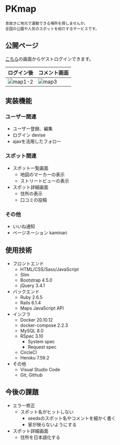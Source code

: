 # PKmap
```
息抜きに地元で運動できる場所を探しませんか。
全国の公園や人気のスポットを紹介するサービスです。
```
<!--
目的: googlemapのような情報の蓄積 Twitterのような呟きではない

苦労したこと

導入、環境構築: 正直これが一番しんどかった
- docker 理解不十分
- cicd: プルリクエスト, build, test
- devise 理解イマイチ
- rspec まだ全然手をつけてない
- webpack_JS 理解不十分
  - JSの読み込み時間がかかる...
- bootstrap 3.4.1 → 4.5.0 結局CDNで読み込んだ
  - CSSの読み込み時間がかかるようになった...
- Maps APIのやり方 setContent の調査に苦悩

方針
- わからないことをメモして1つ1つ潰していった
感想
- フロントとバックエンドの両立の難しさ 手が回らない
- 課題を1つ潰しても関連する課題が相乗的に増えていく自然の摂理
- slimによるコード量削減がすごい
- JSの理解不十分

フロントエンド
- footerナビ
  - レスポンシブ スマホでは下端に固定
  - アイコンの色を動的に変える
- 通知マーク➓ (header/footer)別で大きさ調整 position: relative
- 一覧のグリッドレイアウト Bootstrap_row col (home, users/show)
- <div>構成の知識や方法が知らない → Yotube_githubを参考

バックエンド
- 地図の表示 gon: JSにインスタンス変数を入れる
  - Homeページ
    - マーカー + 吹き出し を複数の表示
    - ストリートビュー
  - 詳細ページ
    - APIを叩いて住所を表示
- 基本ロジック MVC
  - フォーム送信のpath 作成・削除 (routes, posts/show, comments/comment)
- seeds DRYにした
  - (post/comment) 3次元配列にする
  - 通知 (M)_メソッド活用 (follow, like, comment)

インフラ
- Docker
  - 3つの環境
  - 何10分も時間がかかる

参考
- メルカリ, インスタ, googlemap, amazon
- その他

-->

## 公開ページ
[こちら](https://rails-pk.herokuapp.com/)の画面からゲストログインできます。

|ログイン後|コメント画面|
|---|---|
|![map1-2](https://user-images.githubusercontent.com/67915047/158372178-f114d3a2-51a9-4719-8618-ad869ae6a670.jpg)|![map3](https://user-images.githubusercontent.com/67915047/158097271-b1fca94e-6d1a-4604-98f3-7b73a28faa05.jpg)|


## 実装機能

### ユーザー関連
* ユーザー登録、編集
* ログイン devise
* ajaxを活用したフォロー

### スポット関連
* スポット一覧画面
  * 地図のマーカーの表示
  * ストリートビューの表示
* スポット詳細画面
  <!-- APIを叩く -->
  * 住所の表示
  <!-- JavaScript -->
  * 口コミの投稿

### その他
* いいね通知
* ページネーション kaminari

## 使用技術
* フロントエンド
  * HTML/CSS/Sass/JavaScript
  * Slim
  * Bootstrap 4.5.0
  * jQuery 3.4.1
* バックエンド
  * Ruby 2.6.5
  * Rails 6.1.4
  <!-- 地図を表示 -->
  * Maps JavaScript API
  <!-- 高精度で緯度経度を算出 -->
  <!-- * Geocoding API -->
  <!-- ストリートビュー -->
  <!-- * Street View Static API -->
* インフラ
  * Docker 20.10.12
  * docker-compose 2.2.3
  <!-- * Puma -->
  * MySQL 8.0
  * RSpec 3.10
    * System spec
    * Request spec
  * CircleCI
  * Heroku 7.59.2
* その他
  * Visual Studio Code
  * Git, Github
  <!-- * drawio -->

## 今後の課題
* エラー修正
  * スポット名がヒットしない
    * seedsのスポット名やコメントを細かく書く
    * 家が映らないようにする
* スポット詳細画面
  - 住所を日本語化する
